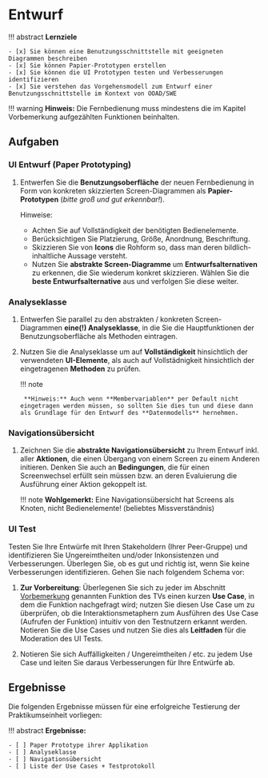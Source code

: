 # Entwurf

!!! abstract
    **Lernziele**

    - [x] Sie können eine Benutzungsschnittstelle mit geeigneten Diagrammen beschreiben
    - [x] Sie können Papier-Prototypen erstellen
    - [x] Sie können die UI Prototypen testen und Verbesserungen identifizieren
    - [x] Sie verstehen das Vorgehensmodell zum Entwurf einer Benutzungsschnittstelle im Kontext von OOAD/SWE

!!! warning
    **Hinweis:** Die Fernbedienung muss mindestens die im Kapitel Vorbemerkung aufgezählten Funktionen beinhalten.

## Aufgaben

### UI Entwurf (Paper Prototyping)
1. Entwerfen Sie die **Benutzungsoberfläche** der neuen Fernbedienung in Form von konkreten skizzierten Screen-Diagrammen als **Papier-Prototypen** (*bitte groß und gut erkennbar!*). 

    Hinweise:

    - Achten Sie auf Vollständigkeit der benötigten Bedienelemente. 
    - Berücksichtigen Sie Platzierung, Größe, Anordnung, Beschriftung. 
    - Skizzieren Sie von **Icons** die Rohform so, dass man deren bildlich-inhaltliche Aussage versteht.
    - Nutzen Sie **abstrakte Screen-Diagramme** um **Entwurfsalternativen** zu erkennen, die Sie wiederum konkret skizzieren. Wählen Sie die **beste Entwurfsalternative** aus und verfolgen Sie diese weiter.


### Analyseklasse
1. Entwerfen Sie parallel zu den abstrakten / konkreten Screen-Diagrammen **eine(!) Analyseklasse**, in die Sie die Hauptfunktionen der Benutzungsoberfläche als Methoden eintragen.
2. Nutzen Sie die Analyseklasse um auf **Vollständigkeit** hinsichtlich der verwendeten **UI-Elemente**, als auch auf Vollstädnigkeit hinsichtlich der eingetragenen **Methoden** zu prüfen.

    !!! note

        **Hinweis:** Auch wenn **Membervariablen** per Default nicht eingetragen werden müssen, so sollten Sie dies tun und diese dann als Grundlage für den Entwurf des **Datenmodells** hernehmen.

### Navigationsübersicht
1. Zeichnen Sie die **abstrakte Navigationsübersicht** zu Ihrem Entwurf inkl. aller **Aktionen**, die einen Übergang von einem Screen zu einem Anderen initieren. Denken Sie auch an **Bedingungen**, die für einen Screenwechsel erfüllt sein müssen bzw. an deren Evaluierung die Ausführung einer Aktion gekoppelt ist.

    !!! note
        **Wohlgemerkt:** Eine Navigationsübersicht hat Screens als Knoten, nicht Bedienelemente! (beliebtes Missverständnis)


### UI Test
Testen Sie Ihre Entwürfe mit Ihren Stakeholdern (Ihrer Peer-Gruppe) und identifizieren Sie Ungereimtheiten und/oder Inkonsistenzen und Verbesserungen. Überlegen Sie, ob es gut und richtig ist, wenn Sie keine Verbesserungen identifizieren. Gehen Sie nach folgendem Schema vor:

1. **Zur Vorbereitung**: Überlegenen Sie sich zu jeder im Abschnitt [Vorbemerkung](vorbemerkung.md) genannten Funktion des TVs einen kurzen **Use Case**, in dem die Funktion nachgefragt wird; nutzen Sie diesen Use Case um zu überprüfen, ob die Interaktionsmetaphern zum Ausführen des Use Case (Aufrufen der Funktion) intuitiv von den Testnutzern erkannt werden. Notieren Sie die Use Cases und nutzen Sie dies als **Leitfaden** für die Moderation des UI Tests.

1. Notieren Sie sich Auffälligkeiten / Ungereimtheiten / etc. zu jedem Use Case und leiten Sie daraus Verbesserungen für Ihre Entwürfe ab.


## Ergebnisse

Die folgenden Ergebnisse müssen für eine erfolgreiche Testierung der Praktikumseinheit vorliegen:

!!! abstract
    __Ergebnisse:__

    - [ ] Paper Prototype ihrer Applikation
    - [ ] Analyseklasse
    - [ ] Navigationsübersicht
    - [ ] Liste der Use Cases + Testprotokoll